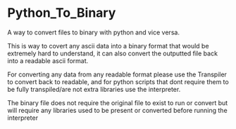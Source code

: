 # Python_To_Binary
A way to convert files to binary with python and vice versa.

This is way to covert any ascii data into a binary format that would be extremely hard to understand, it can also convert the outputted file back into a readable ascii format.

For converting any data from any readable format please use the Transpiler to convert back to readable, and for python scripts that dont require them to be fully transpiled/are not extra libraries use the interpreter.

The binary file does not require the original file to exist to run or convert but will require any libraries used to be present or converted before running the interpreter
